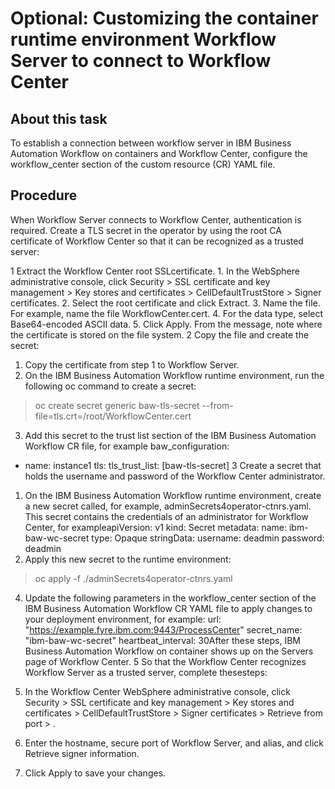 # Optional: Customizing the container runtime environment Workflow Server to connect to Workflow Center

## About this task

To establish a connection between workflow server in IBM Business Automation
Workflow on containers and Workflow Center, configure the
workflow\_center section of the custom resource (CR) YAML file.

## Procedure

When Workflow Server connects to Workflow Center, authentication is
required. Create a TLS secret in the operator by using the root CA certificate of Workflow Center so that it can be
recognized as a trusted server:

1 Extract the Workflow Center root SSLcertificate.
    1. In the WebSphere administrative console, click Security > SSL certificate and key management > Key stores and certificates > CellDefaultTrustStore > Signer certificates.
    2. Select the root certificate and click Extract.
    3. Name the file. For example, name the file WorkflowCenter.cert.
    4. For the data type, select Base64-encoded ASCII data.
    5. Click Apply. From the message, note where the certificate is stored on
the file system.
2 Copy the file and create the secret:

1. Copy the certificate from step 1 to Workflow Server.
2. On the IBM Business Automation
Workflow runtime environment, run the
following oc command to create a secret:
> oc create secret generic baw-tls-secret --from-file=tls.crt=/root/WorkflowCenter.cert
3. Add this secret to the trust list section of the IBM Business Automation
Workflow CR file, for example
baw\_configuration:
- name: instance1
  tls:
   tls\_trust\_list: [baw-tls-secret]
3 Create a secret that holds the username and password of the Workflow Center administrator.

1. On the IBM Business Automation
Workflow
runtime environment, create a new secret called, for example,
adminSecrets4operator-ctnrs.yaml. This secret contains the credentials of an
administrator for Workflow Center, for
exampleapiVersion: v1
kind: Secret
metadata:
 name: ibm-baw-wc-secret
type: Opaque
stringData:
 username: deadmin
 password: deadmin
2. Apply this new secret to the runtime environment:
> oc apply -f ./adminSecrets4operator-ctnrs.yaml
4. Update the following parameters in the workflow\_center section of the IBM Business Automation
Workflow CR YAML file to apply
changes to your deployment environment, for example:
url: "https://example.fyre.ibm.com:9443/ProcessCenter"
secret\_name: "ibm-baw-wc-secret"
heartbeat\_interval: 30After these steps, IBM Business Automation
Workflow on container shows up on
the Servers page of Workflow Center.
5 So that the Workflow Center recognizes Workflow Server as a trusted server, complete thesesteps:

1. In the Workflow Center WebSphere administrative
console, click Security > SSL certificate and key management > Key stores and certificates > CellDefaultTrustStore > Signer certificates > Retrieve from port > .
2. Enter the hostname, secure port of Workflow Server, and alias, and click
Retrieve signer information.
3. Click Apply to save your changes.